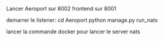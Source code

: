 Lancer Aeroport sur 8002
frontend sur 8001

demarrer le listener:
cd Aeroport
python manage.py run_nats

lancer la commande docker pour lancer le server nats
